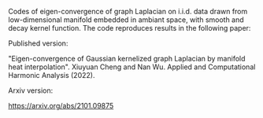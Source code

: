
Codes of eigen-convergence of graph Laplacian on i.i.d. data drawn from low-dimensional manifold embedded in ambiant space, with smooth and decay kernel function. 
The code reproduces results in the following paper:

Published version:


"Eigen-convergence of Gaussian kernelized graph Laplacian by manifold heat interpolation". 
Xiuyuan Cheng and Nan Wu. Applied and Computational Harmonic Analysis (2022).


Arxiv version:

https://arxiv.org/abs/2101.09875

